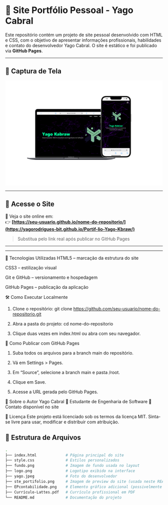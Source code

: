 # 💼 Site Portfólio Pessoal - Yago Cabral

Este repositório contém um projeto de site pessoal desenvolvido com HTML e CSS, com o objetivo de apresentar informações profissionais, habilidades e contato do desenvolvedor Yago Cabral. O site é estático e foi publicado via **GitHub Pages**.

---

## 📸 Captura de Tela

![Captura do Site](ste_portifolio.png)

---

## 🔗 Acesse o Site

📍 Veja o site online em:  
👉 **[https://seu-usuario.github.io/nome-do-repositorio/](https://yagorodrigues-bit.github.io/Portif-lio-Yago-Kbraw/)**  
> Substitua pelo link real após publicar no GitHub Pages

---

---
🧪 Tecnologias Utilizadas
HTML5 – marcação da estrutura do site

CSS3 – estilização visual

Git e GitHub – versionamento e hospedagem

GitHub Pages – publicação da aplicação

🛠️ Como Executar Localmente
1. Clone o repositório:
git clone https://github.com/seu-usuario/nome-do-repositorio.git

2. Abra a pasta do projeto:
cd nome-do-repositorio

3. Clique duas vezes em index.html ou abra com seu navegador.

🚀 Como Publicar com GitHub Pages
1. Suba todos os arquivos para a branch main do repositório.

2. Vá em Settings > Pages.

3. Em “Source”, selecione a branch main e pasta /root.

4. Clique em Save.

5. Acesse a URL gerada pelo GitHub Pages.

👤 Sobre o Autor
Yago Cabral
📍 Estudante de Engenharia de Software
📧 Contato disponível no site

📄 Licença
Este projeto está licenciado sob os termos da licença MIT.
Sinta-se livre para usar, modificar e distribuir com atribuição.

## 📁 Estrutura de Arquivos

```bash
.
├── index.html             # Página principal do site
├── style.css              # Estilos personalizados
├── fundo.png              # Imagem de fundo usada no layout
├── logo.png               # Logotipo exibido na interface
├── yago.jpeg              # Foto do desenvolvedor
├── ste_portifolio.png     # Imagem de preview do site (usada neste README)
├── EPcontabilidade.png    # Elemento gráfico adicional (possivelmente usado no site)
├── Currículo-Lattes.pdf   # Currículo profissional em PDF
└── README.md              # Documentação do projeto
